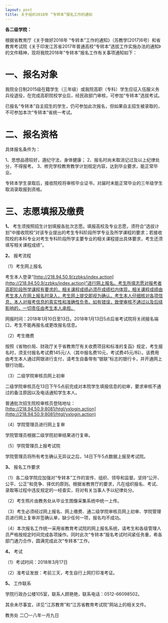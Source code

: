 ```yaml
---
layout: post
title: 关于组织2018年 “专转本”报名工作的通知
---
```


**各二级学院：**

根据省教育厅《关于做好2018年 “专转本”工作的通知》（苏教学[2017]6号）和省教育考试院《关于印发江苏省2017年普通高校“专转本”选拔工作实施办法的通知》的文件精神，现将我院2018年“专转本”报名工作有关事项通知如下：

<!--more-->

# 一、报名对象

我院全日制2015级在籍学生（三年级）或我院高职（专科）学生应征入伍服义务兵役退役，在完成高职院校学业后，经民政部门审核，可参加“专转本”选拔考试。

已报名“专转本”自主招生的学生，仍可参加此次报名，但如果自主招生被录取的，不可参加本次“专转本”省统一考试。

# 二、报名资格

具体报名条件为：

1、思想品德较好，遵纪守法，身体健康；
2、报名时尚未取消记过及以上纪律处分，不得报考。
3、修完学校教育教学计划规定内容，达到毕业要求，能正常毕业。

专转本学生录取后，接收院校将审核毕业证书，对届时未能正常毕业的三年级学生取消录取报到资格。

# 三、志愿填报及缴费

**1、** 考生须按照招生计划填报各批次志愿。填报高校及专业志愿，须符合“选拔计划”中接收院校“对该专业提出的考生专科阶段所学专业及所学课程的要求；若接收院校的本科专业对考生专科阶段所学主要专业的相关课程提出具体要求，考生还须填写相关课程成绩”。

**2、** 报考流程

（1）考生网上报名

考生本人登录“[http://218.94.50.9/zzbks/index.action](http://218.94.50.9/zzbks/index.action)”进行网上报名。考生所填志愿对报考者高职阶段所学课程有要求的，相关课程成绩必须在成绩栏内体现，相关课程成绩由考生本人在网上报名时录入，考生网上提交即视为确认。考生本人仔细核对各项信息，本人对报考信息的真实性和准确性负责。如有错误，致使审核不通过以及后续影响的，一切责任由考生本人承担。

网报时间：2018年1月10日至13日。2018年1月13日5点后省考试院将关闭报名端口，考生不能再报名或更改报名信息。

（2）考生缴费

按照《省物价局、财政厅关于省教育厅有关收费项目和标准的复函》规定，考生报名时，须支付报名考试费145元/人（其中报名费10元，考试费45元/科）。该费用由考生本人通过网银进行支付，请考生自备带有“银联”标志的银行卡，并开通网上银行功能。

（3）二级学院审核员网上初审

二级学院审核员在13日下午5点前完成对本院学生填报信息的初审，要求审核不通过的备注原因以及电话通知学生本人。

普通批次招生院校审核员登陆地址：[http://218.94.50.9:8081/htgl/yxlogin.action](http://218.94.50.9:8081/htgl/yxlogin.action)

（4）学院管理员进行网上复审

学院管理员根据二级学院初审结果进行复审。

（5）学院管理员上报考试院

学院管理员将所有考生确认无异议之后，14日下午5点数据上报至考试院。

**3、** 报名工作要求

（1）各二级学院应加强对“专转本”工作的宣传、组织、领导和监督。坚持“公开、公平、公正”和竞争、择优的原则。根据省教育厅的要求，凡在组织报名、考试、录取等过程中违反规定的一经查实，将对有关当事人予以纪律处分。

（2）考生照片由教务处从毕业生图像采集系统中统一上传。

（3）考生必须经过网上报名、网上缴费、通二级学院审核员网上初审、学院管理员进行网上复审并签确认单，缺少任何一项，报名均不成功。

（4）本次报名工作统一采用省教育考试院的网上报名系统，请考生和各级管理人员严格按规定时间完成各项操作。同时此次“专转本”报名考试时间紧任务重，希各部门通力合作，圆满完成此次“专转本”工作。

**4、** 考试

（1）考试时间：2018年3月17日

（2）准考证发放：考前三天，考生自行上网打印准考证。

**5、** 工作联系

学院行政办公楼105室，联系人顾艳艳，联系电话：0512-66098502。

其余未尽事宜，详见“江苏教育”和“江苏省教育考试院”网站上的相关文件。



教务处
二〇一八年一月九日

